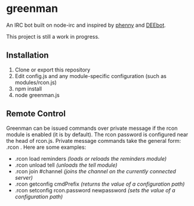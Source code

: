 greenman
========
An IRC bot built on node-irc and inspired by [phenny](https://github.com/sbp/phenny) and [DEEbot](https://github.com/DEElekgolo/DEEbot).

This project is still a work in progress.

Installation
------------
1. Clone or export this repository
2. Edit config.js and any module-specific configuration (such as modules/rcon.js)
3. npm install
4. node greenman.js

Remote Control
--------------
Greenman can be issued commands over private message if the rcon module is enabled (it is by default). The rcon password is configured near the head of rcon.js. Private message commands take the general form: .rcon <password> <command>. Here are some examples:
* .rcon <password> load reminders *(loads or reloads the reminders module)*
* .rcon <password> unload tell *(unloads the tell module)*
* .rcon <password> join #channel *(joins the channel on the currently connected server)*
* .rcon <password> getconfig cmdPrefix *(returns the value of a configuration path)*
* .rcon <password> setconfig rcon.password newpassword *(sets the value of a configuration path)*
